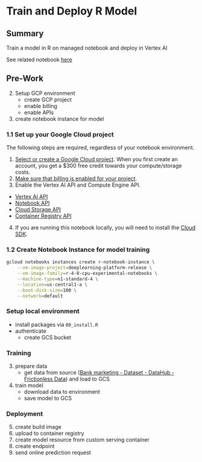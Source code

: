 # Train and Deploy R Model


## Summary

Train a model in R on managed notebook and deploy in Vertex AI 

See related notebook [here](https://github.com/RajeshThallam/vertex-ai-labs/tree/main/06-vertex-train-deploy-r-model )


## Pre-Work 


2. Setup GCP environment
    * create GCP project 
    * enable billing 
    * enable APIs
3. create notebook instance for model 


### 1.1 Set up your Google Cloud project

The following steps are required, regardless of your notebook environment.

1. [Select or create a Google Cloud project](https://console.cloud.google.com/cloud-resource-manager). When you first create an account, you get a $300 free credit towards your compute/storage costs.
2. [Make sure that billing is enabled for your project](https://cloud.google.com/billing/docs/how-to/modify-project).
3. Enable the Vertex AI API and Compute Engine API.
  * [Vertex AI API](https://console.cloud.google.com/flows/enableapi?apiid=aiplatform.googleapis.com)
  * [Notebook API](https://console.cloud.google.com/flows/enableapi?apiid=notebooks.googleapis.com)
  * [Cloud Storage API](https://console.cloud.google.com/flows/enableapi?apiid=storage.googleapis.com)
  * [Container Registry API](https://console.cloud.google.com/flows/enableapi?apiid=containerregistry.googleapis.com)
4. If you are running this notebook locally, you will need to install the [Cloud SDK](https://cloud.google.com/sdk).

### 1.2 Create Notebook Instance for model training

```sh
gcloud notebooks instances create r-notebook-instance \
    --vm-image-project=deeplearning-platform-release \
    --vm-image-family=r-4-0-cpu-experimental-notebooks \
    --machine-type=n1-standard-4 \
    --location=us-central1-a \
    --boot-disk-size=100 \
    --network=default
```


### Setup local environment 

* install packages via `00_install.R`
* authenticate 
  * create GCS bucket

    
### Training

3. prepare data
    * get data from source ([Bank marketing - Dataset - DataHub - Frictionless Data](https://datahub.io/machine-learning/bank-marketing#data)) and load to GCS 
4. train model 
    * download data to environment
    * save model to GCS 

### Deployment

5. create build image 
6. upload to container registry
7. create model resource from custom serving container 
8. create endpoint 
9. send online prediction request 



